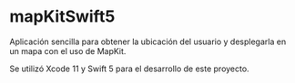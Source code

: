 # mapKitSwift5

Aplicación sencilla para obtener la ubicación del usuario y desplegarla en un mapa con el uso de MapKit.

Se utilizó Xcode 11 y Swift 5 para el desarrollo de este proyecto.
